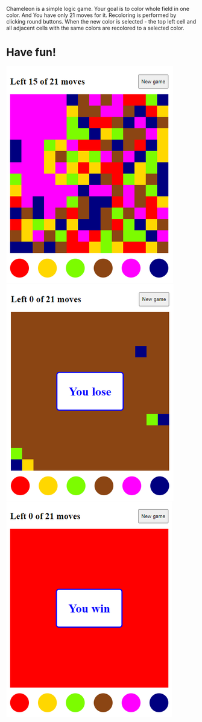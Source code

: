 Chameleon is a simple logic game. Your goal is to color whole field in one color. And You have only 21 moves for it. Recoloring is performed by clicking round buttons. When the new color is selected - the top left cell and all adjacent cells with the same colors are recolored to a selected color.

Have fun!
=====
![Screen 1](/media/screen1.png)![Screen 2](/media/screen2.png)![Screen 2](/media/screen3.png)
